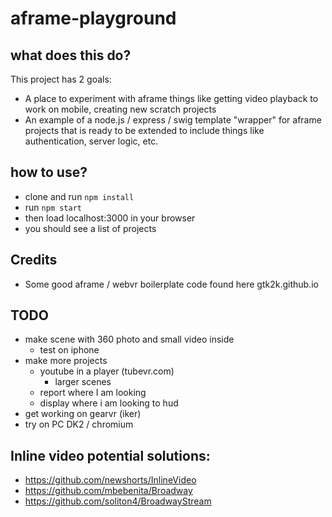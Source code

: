# aframe-playground

## what does this do?
This project has 2 goals:
* A place to experiment with aframe things like getting video playback to work on mobile, creating new scratch projects
* An example of a node.js / express / swig template "wrapper" for aframe projects that is ready to be extended to include things like authentication, server logic, etc.

## how to use?
* clone and run `npm install`
* run `npm start`
* then load localhost:3000 in your browser
* you should see a list of projects

## Credits
* Some good aframe / webvr boilerplate code found here gtk2k.github.io

## TODO
- make scene with 360 photo and small video inside
  - test on iphone
- make more projects
  - youtube in a player (tubevr.com)
    - larger scenes
  - report where I am looking
  - display where i am looking to hud
- get working on gearvr (iker)
- try on PC DK2 / chromium

## Inline video potential solutions:
- https://github.com/newshorts/InlineVideo
- https://github.com/mbebenita/Broadway
- https://github.com/soliton4/BroadwayStream
